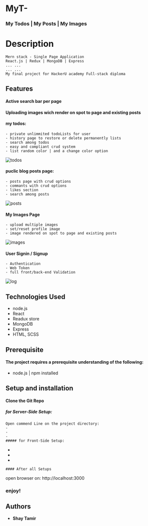 
#  MyT-
### My Todos | My Posts | My Images

# Description
```
Mern stack - Single Page Application 
React.js | Redux | MongoDB | Express
... ...
... ...
My final project for HackerU academy Full-stack diploma
```
## Features
#### Active search bar per page
#### Uploading images wich render on spot to page and existing posts

#### my todos:
 ```
 - private unlimmited todoLists for user
 - history page to restore or delete permanently lists 
 - search among todos
 - easy and compliant crud system 
 - list random color | and a change color option
 ```
![todos](https://user-images.githubusercontent.com/24354228/109877412-a8d0a600-7c7b-11eb-8833-99d95e7a2e2f.jpeg)

#### puclic blog posts page: 
```
- posts page with crud options
- commants with crud options
- likes section
- search among posts
```
![posts](https://user-images.githubusercontent.com/24354228/109882038-e6d0c880-7c81-11eb-85e3-d0ec6c8816ab.jpeg)

#### My Images Page 
```
- upload multiple images
- set/reset profile image 
- image rendered on spot to page and existing posts
```
![images](https://user-images.githubusercontent.com/24354228/109884077-0fa68d00-7c85-11eb-9b02-359c173aaf2f.jpeg)

#### User Signin / Signup 
```
- Authentication
- Web Token
- full front/back-end Validation
```
![log](https://user-images.githubusercontent.com/24354228/109883975-e4bc3900-7c84-11eb-800d-50f9878d835c.jpeg)

## Technologies Used
- node.js
- React
- Readux store
- MongoDB
- Express 
- HTML, SCSS 

## Prerequisite
#### The project requires a prerequisite understanding of the following:
* node.js | npm  installed

## Setup and installation
#### Clone the Git Repo
##### for Server-Side Setup:
```
Open commend Line on the project directory:
- 
- 
- 
##### for Front-Side Setup:
```
- 
- 
- 
```
#### After all Setups 
```
open browser on:
 http://localhost:3000

### enjoy!
## Authors

* **Shay Tamir** 



